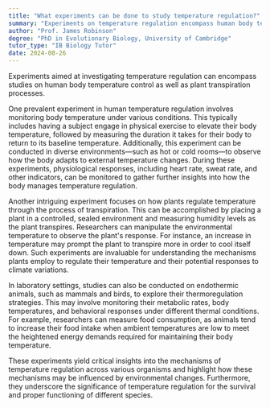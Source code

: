 ```yaml
---
title: "What experiments can be done to study temperature regulation?"
summary: "Experiments on temperature regulation encompass human body temperature tests and plant transpiration studies, highlighting the mechanisms organisms use to maintain optimal thermal conditions."
author: "Prof. James Robinson"
degree: "PhD in Evolutionary Biology, University of Cambridge"
tutor_type: "IB Biology Tutor"
date: 2024-08-26
---
```


Experiments aimed at investigating temperature regulation can encompass studies on human body temperature control as well as plant transpiration processes.

One prevalent experiment in human temperature regulation involves monitoring body temperature under various conditions. This typically includes having a subject engage in physical exercise to elevate their body temperature, followed by measuring the duration it takes for their body to return to its baseline temperature. Additionally, this experiment can be conducted in diverse environments—such as hot or cold rooms—to observe how the body adapts to external temperature changes. During these experiments, physiological responses, including heart rate, sweat rate, and other indicators, can be monitored to gather further insights into how the body manages temperature regulation.

Another intriguing experiment focuses on how plants regulate temperature through the process of transpiration. This can be accomplished by placing a plant in a controlled, sealed environment and measuring humidity levels as the plant transpires. Researchers can manipulate the environmental temperature to observe the plant's response. For instance, an increase in temperature may prompt the plant to transpire more in order to cool itself down. Such experiments are invaluable for understanding the mechanisms plants employ to regulate their temperature and their potential responses to climate variations.

In laboratory settings, studies can also be conducted on endothermic animals, such as mammals and birds, to explore their thermoregulation strategies. This may involve monitoring their metabolic rates, body temperatures, and behavioral responses under different thermal conditions. For example, researchers can measure food consumption, as animals tend to increase their food intake when ambient temperatures are low to meet the heightened energy demands required for maintaining their body temperature.

These experiments yield critical insights into the mechanisms of temperature regulation across various organisms and highlight how these mechanisms may be influenced by environmental changes. Furthermore, they underscore the significance of temperature regulation for the survival and proper functioning of different species.
    